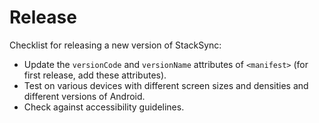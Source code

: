 # Release

Checklist for releasing a new version of StackSync:

*   Update the `versionCode` and `versionName` attributes of
    `<manifest>` (for first release, add these attributes).
*   Test on various devices with different screen sizes and densities
    and different versions of Android.
*   Check against accessibility guidelines.
